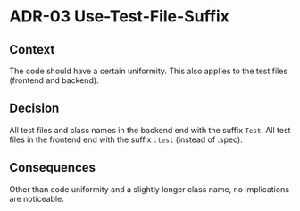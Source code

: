# ADR-03 Use-Test-File-Suffix

## Context

The code should have a certain uniformity. This also applies to the test files (frontend and backend).

## Decision

All test files and class names in the backend end with the suffix `Test`.
All test files in the frontend end with the suffix `.test` (instead of .spec).

## Consequences

Other than code uniformity and a slightly longer class name, no implications are noticeable.
